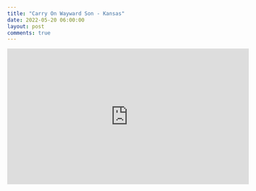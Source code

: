 ```yaml
---
title: "Carry On Wayward Son - Kansas"
date: 2022-05-20 06:00:00
layout: post
comments: true
---
```


<iframe width="560" height="315" src="https://www.youtube.com/embed/2X_2IdybTV0" title="YouTube video player" frameborder="0" allow="accelerometer; autoplay; clipboard-write; encrypted-media; gyroscope; picture-in-picture" allowfullscreen></iframe>